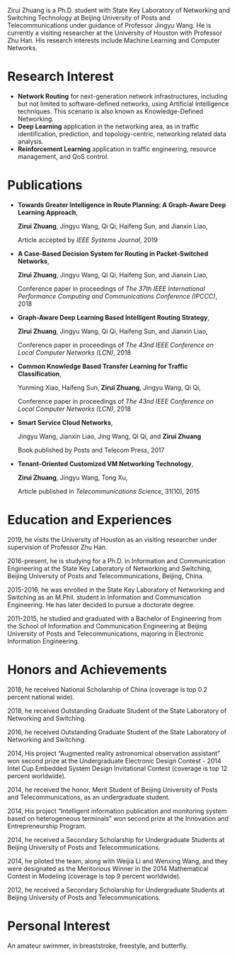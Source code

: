 ---
---
Zirui Zhuang is a Ph.D. student with State Key Laboratory of Networking and Switching Technology at Beijing University of Posts and Telecommunications under guidance of Professor Jingyu Wang. He is currently a visiting researcher at the University of Houston with Professor Zhu Han. His research interests include Machine Learning and Computer Networks. 

# Research Interest
* **Network Routing** for next-generation network infrastructures, including but not limited to software-defined networks, using Artificial Intelligence techniques. This scenario is also known as Knowledge-Defined Networking.
* **Deep Learning** application in the networking area, as in traffic identification, prediction, and topology-centric, networking related data analysis.
* **Reinforcement Learning** application in traffic engineering, resource management, and QoS control.

# Publications

* **Towards Greater Intelligence in Route Planning: A Graph-Aware Deep Learning Approach**,

  **Zirui Zhuang**, Jingyu Wang, Qi Qi, Haifeng Sun, and Jianxin Liao, 

  Article accepted by *IEEE Systems Journal*, 2019

* **A Case-Based Decision System for Routing in Packet-Switched Networks**, 

  **Zirui Zhuang**, Jingyu Wang, Qi Qi, Haifeng Sun, and Jianxin Liao, 

  Conference paper in proceedings of *The 37th IEEE International Performance Computing and Communications Conference (IPCCC)*, 2018

* **Graph-Aware Deep Learning Based Intelligent Routing Strategy**, 

  **Zirui Zhuang**, Jingyu Wang, Qi Qi, Haifeng Sun, and Jianxin Liao, 

  Conference paper in proceedings of *The 43nd IEEE Conference on Local Computer Networks (LCN)*, 2018

* **Common Knowledge Based Transfer Learning for Traffic Classification**, 

  Yunming Xiao, Haifeng Sun, **Zirui Zhuang**, Jingyu Wang, Qi Qi, 

  Conference paper in proceedings of *The 43nd IEEE Conference on Local Computer Networks (LCN)*, 2018

* **Smart Service Cloud Networks**,

  Jingyu Wang, Jianxin Liao, Jing Wang, Qi Qi, and **Zirui Zhuang**

  Book published by Posts and Telecom Press, 2017


* **Tenant-Oriented Customized VM Networking Technology**, 

  **Zirui Zhuang**, Jingyu Wang, Tong Xu, 

  Article published in *Telecommunications Science*, 31(10), 2015

# Education and Experiences 

2019, he visits the University of Houston as an visiting researcher under supervision of Professor Zhu Han.

2016-present, he is studying for a Ph.D. in Information and Communication Engineering at the State Key Laboratory of Networking and Switching, Beijing University of Posts and Telecommunications, Beijing, China.

2015-2016, he was enrolled in the State Key Laboratory of Networking and Switching as an M.Phil. student in Information and Communication Engineering. He has later decided to pursue a doctorate degree.

2011-2015, he studied and graduated with a Bachelor of Engineering from the School of Information and Communication Engineering at Beijing University of Posts and Telecommunications, majoring in Electronic Information Engineering.

# Honors and Achievements

2018, he received National Scholarship of China (coverage is top 0.2 percent national wide).

2018, he received Outstanding Graduate Student of the State Laboratory of Networking and Switching.

2016, he received Outstanding Graduate Student of the State Laboratory of Networking and Switching.

2014, His project “Augmented reality astronomical observation assistant” won second prize at the Undergraduate Electronic Design Contest - 2014 Intel Cup Embedded System Design Invitational Contest (coverage is top 12 percent worldwide).

2014, he received the honor, Merit Student of Beijing University of Posts and Telecommunications, as an undergraduate student.

2014, His project “Intelligent information publication and monitoring system based on heterogeneous terminals” won second prize at the Innovation and Entrepreneurship Program.

2014, he received a Secondary Scholarship for Undergraduate Students at Beijing University of Posts and Telecommunications.

2014, he piloted the team, along with Weijia Li and Wenxing Wang, and they were designated as the Meritorious Winner in the 2014 Mathematical Contest in Modeling (coverage is top 9 percent worldwide).

2012, he received a Secondary Scholarship for Undergraduate Students at Beijing University of Posts and Telecommunications.

# Personal Interest
An amateur swimmer, in breaststroke, freestyle, and butterfly.
